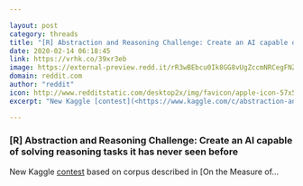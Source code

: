```yaml
---

layout: post
category: threads
title: "[R] Abstraction and Reasoning Challenge: Create an AI capable of solving reasoning tasks it has never seen before"
date: 2020-02-14 06:18:45
link: https://vrhk.co/39xr3eb
image: https://external-preview.redd.it/rR3wBEbcu0Ik8GG8vUgZccmNRCegFNZ5VDrMpQF1P_g.jpg?width=240&height=125.654450262&auto=webp&s=76715e1c209c25918ec06d26f412fd6a9c22d19a
domain: reddit.com
author: "reddit"
icon: http://www.redditstatic.com/desktop2x/img/favicon/apple-icon-57x57.png
excerpt: "New Kaggle [contest](<https://www.kaggle.com/c/abstraction-and-reasoning-challenge/>) based on corpus described in [On the Measure of..."

---
```


### [R] Abstraction and Reasoning Challenge: Create an AI capable of solving reasoning tasks it has never seen before

New Kaggle [contest](<https://www.kaggle.com/c/abstraction-and-reasoning-challenge/>) based on corpus described in [On the Measure of...